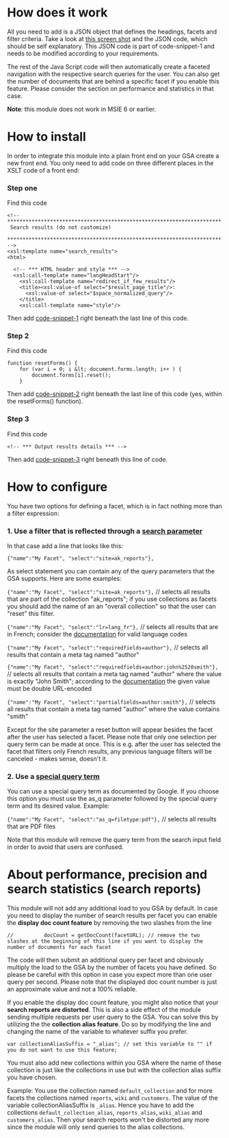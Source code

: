 # How does it work #

All you need to add is a JSON object that defines the headings, facets and filter criteria. Take a look at [this screen shot](http://gsa-faceted-search.googlecode.com/files/screen-shot-2.gif) and the JSON code, which should be self explanatory. This JSON code is part of code-snippet-1 and needs to be modified according to your requirements.

The rest of the Java Script code will then automatically create a faceted navigation with the respective search queries for the user. You can also get the number of documents that are behind a specific facet if you enable this feature. Please consider the section on performance and statistics in that case.

**Note**: this module does not work in MSIE 6 or earlier.

# How to install #

In order to integrate this module into a plain front end on your GSA create a new front end. You only need to add code on three different places in the XSLT code of a front end:

### Step one ###
Find this code
```
<!-- **********************************************************************
 Search results (do not customize)
     ********************************************************************** -->
<xsl:template name="search_results">
<html>

  <!-- *** HTML header and style *** -->
  <xsl:call-template name="langHeadStart"/>
    <xsl:call-template name="redirect_if_few_results"/>
    <title><xsl:value-of select="$result_page_title"/>:
      <xsl:value-of select="$space_normalized_query"/>
    </title>
    <xsl:call-template name="style"/>
```
Then add [code-snippet-1](http://gsa-faceted-search.googlecode.com/files/code-snippet-1.1.txt) right beneath the last line of this code.

### Step 2 ###
Find this code
```
function resetForms() {
    for (var i = 0; i &lt; document.forms.length; i++ ) {
        document.forms[i].reset();
    }
```
Then add [code-snippet-2](http://gsa-faceted-search.googlecode.com/files/code-snippet-2.txt) right beneath the last line of this code (yes, within the resetForms() function).
### Step 3 ###
Find this code
```
<!-- *** Output results details *** -->
```
Then add [code-snippet-3](http://gsa-faceted-search.googlecode.com/files/code-snippet-3.txt) right beneath this line of code.

# How to configure #
You have two options for defining a facet, which is in fact nothing more than a filter expression:
### 1. Use a filter that is reflected through a [search parameter](http://code.google.com/apis/searchappliance/documentation/60/xml_reference.html#request_parameters) ###
In that case add a line that looks like this:

`{"name":"My Facet", "select":"site=ak_reports"},`

As select statement you can contain any of the query parameters that the GSA supports. Here are some examples:

`{"name":"My Facet", "select":"site=ak_reports"},`  // selects all results that are part of the collection "ak\_reports"; if you use collections as facets you should add the name of an an "overall collection" so that the user can "reset" this filter.

`{"name":"My Facet", "select":"lr=lang_fr"},`  // selects all results that are in French; consider the [documentation](http://code.google.com/apis/searchappliance/documentation/60/xml_reference.html#request_subcollections) for valid language codes

`{"name":"My Facet", "select":"requiredfields=author"},`  // selects all results that contain a meta tag named "author"

`{"name":"My Facet", "select":"requiredfields=author:john%2520smith"},`  // selects all results that contain a meta tag named "author" where the value is exactly "John Smith"; according to the [documentation](http://code.google.com/apis/searchappliance/documentation/60/xml_reference.html#request_meta_filter) the given value must be double URL-encoded

`{"name":"My Facet", "select":"partialfields=author:smith"},`  // selects all results that contain a meta tag named "author" where the value contains "smith"

Except for the site parameter a reset button will appear besides the facet after the user has selected a facet. Please note that only one selection per query term can be made at once. This is e.g. after the user has selected the facet that filters only French results, any previous language filters will be canceled - makes sense, doesn't it.

### 2. Use a [special query term](http://code.google.com/apis/searchappliance/documentation/60/xml_reference.html#SpecialQueryTerms) ###
You can use a special query term as documented by Google. If you choose this option you must use the as\_q parameter followed by the special query term and its desired value. Example:

`{"name":"My Facet", "select":"as_q=filetype:pdf"},`  // selects all results that are PDF files

Note that this module will remove the query term from the search input field in order to avoid that users are confused.

# About performance, precision and search statistics (search reports) #
This module will not add any additional load to you GSA by default. In case you need to display the number of search results per facet you can enable the **display doc count feature** by removing the two slashes from the line

`//          docCount = getDocCount(facetURL); // remove the two slashes at the beginning of this line if you want to display the number of documents for each facet`

The code will then submit an additional query per facet and obviously multiply the load to the GSA by the number of facets you have defined. So please be careful with this option in case you expect more than one user query per second. Please note that the displayed doc count number is just an approximate value and not a 100% reliable.

If you enable the display doc count feature, you might also notice that your **search reports are distorted**. This is also a side effect of the module sending multiple requests per user query to the GSA. You can solve this by utilizing the the **collection alias feature**. Do so by modifying the line and changing the name of the variable to whatever suffix you prefer.

`var collectionAliasSuffix = "_alias"; // set this variable to "" if you do not want to use this feature;`

You must also add new collections within you GSA where the name of these collection is just like the collections in use but with the collection alias suffix you have chosen.

Example:
You use the collection named `default_collection` and for more facets the collections named `reports`, `wiki` and `customers`. The value of the variable collectionAliasSuffix is `_alias`. Hence you have to add the collections `default_collection_alias`, `reports_alias`, `wiki_alias` and `customers_alias`. Then your search reports won't be distorted any more since the module will only send queries to the alias collections.